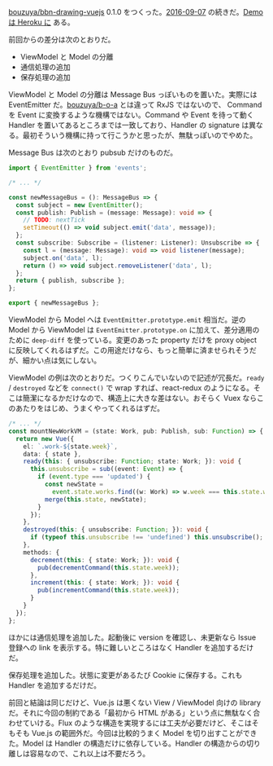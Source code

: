 [bouzuya/bbn-drawing-vuejs][] 0.1.0 をつくった。[2016-09-07][] の続きだ。[Demo は Heroku に](https://floating-scrubland-79854.herokuapp.com/) ある。

前回からの差分は次のとおりだ。

- ViewModel と Model の分離
- 通信処理の追加
- 保存処理の追加

ViewModel と Model の分離は Message Bus っぽいものを置いた。実際には EventEmitter だ。[bouzuya/b-o-a][] とは違って RxJS ではないので、 Command を Event に変換するような機構ではない。Command や Event を待って動く Handler を置いてあるところまでは一致しており、Handler の signature は異なる。最初そういう機構に持って行こうかと思ったが、無駄っぽいのでやめた。

Message Bus は次のとおり pubsub だけのものだ。

```ts
import { EventEmitter } from 'events';

/* ... */

const newMessageBus = (): MessageBus => {
  const subject = new EventEmitter();
  const publish: Publish = (message: Message): void => {
    // TODO: nextTick
    setTimeout(() => void subject.emit('data', message));
  };
  const subscribe: Subscribe = (listener: Listener): Unsubscribe => {
    const l = (message: Message): void => void listener(message);
    subject.on('data', l);
    return () => void subject.removeListener('data', l);
  };
  return { publish, subscribe };
};

export { newMessageBus };
```

ViewModel から Model へは `EventEmitter.prototype.emit` 相当だ。逆の Model から ViewModel は `EventEmitter.prototype.on` に加えて、差分適用のために `deep-diff` を使っている。変更のあった property だけを proxy object に反映してくれるはずだ。この用途だけなら、もっと簡単に済ませられそうだが、細かい点は気にしない。

ViewModel の例は次のとおりだ。つくりこんでいないので記述が冗長だ。`ready` / `destroyed` などを `connect()` で wrap すれば、react-redux のようになる。そこは簡潔になるかだけなので、構造上に大きな差はない。おそらく Vuex ならこのあたりをはじめ、うまくやってくれるはずだ。

```ts
/* ... */
const mountNewWorkVM = (state: Work, pub: Publish, sub: Function) => {
  return new Vue({
    el: `.work-${state.week}`,
    data: { state },
    ready(this: { unsubscribe: Function; state: Work; }): void {
      this.unsubscribe = sub((event: Event) => {
        if (event.type === 'updated') {
          const newState =
            event.state.works.find((w: Work) => w.week === this.state.week);
          merge(this.state, newState);
        }
      });
    },
    destroyed(this: { unsubscribe: Function; }): void {
      if (typeof this.unsubscribe !== 'undefined') this.unsubscribe();
    },
    methods: {
      decrement(this: { state: Work; }): void {
        pub(decrementCommand(this.state.week));
      },
      increment(this: { state: Work; }): void {
        pub(incrementCommand(this.state.week));
      }
    }
  });
};
```

ほかには通信処理を追加した。起動後に version を確認し、未更新なら Issue 登録への link を表示する。特に難しいところはなく Handler を追加するだけだ。

保存処理を追加した。状態に変更があるたび Cookie に保存する。これも Handler を追加するだけだ。

前回と結論は同じだけど、Vue.js は悪くない View / ViewModel 向けの library だ。それに今回の制約である「最初から HTML がある」という点に無駄なく合わせていける。Flux のような構造を実現するには工夫が必要だけど、そこはそもそも Vue.js の範囲外だ。今回は比較的うまく Model を切り出すことができた。Model は Handler の構造だけに依存している。Handler の構造からの切り離しは容易なので、これ以上は不要だろう。

[2016-09-07]: http://blog.bouzuya.net/2016/09/07/
[bouzuya/b-o-a]: https://github.com/bouzuya/b-o-a
[bouzuya/bbn-drawing-vuejs]: https://github.com/bouzuya/bbn-drawing-vuejs
